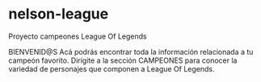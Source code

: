 # nelson-league
Proyecto campeones League Of Legends

BIENVENID@S
Acá podrás encontrar toda la información relacionada a tu campeón favorito.
Dirígite a la sección CAMPEONES para conocer la variedad de personajes que componen a League Of Legends.
